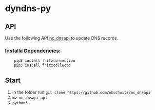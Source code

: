 # dyndns-py

## API
Use the following API [nc_dnsapi](https://github.com/nbuchwitz/nc_dnsapi) to update DNS records.

### Installa Dependencies:

```sh
    pip3 install fritzconnection
    pip3 install fritzcollectd
```

## Start

1. In the folder run `git clone https://github.com/nbuchwitz/nc_dnsapi`
1. `mv nc_dnsapi api`
1. `python3 . `
